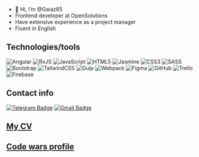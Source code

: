 - 👋 Hi, I’m @Gaiaz65
- Frontend developer at OpenSolutions
- Have extensive experience as a project manager
- Fluent in English


## Technologies/tools
![Angular](https://img.shields.io/badge/Angular-DD0031?style=for-the-badge&logo=angular&logoColor=white)
![RxJS](https://img.shields.io/badge/rxjs-%23B7178C.svg?style=for-the-badge&logo=reactivex&logoColor=white)
![JavaScript](https://img.shields.io/badge/JavaScript-323330?style=for-the-badge&logo=javascript&logoColor=F7DF1E)
![HTML5](https://img.shields.io/badge/HTML5-E34F26?style=for-the-badge&logo=html5&logoColor=white)
![Jasmine](https://img.shields.io/badge/jasmine-%238A4182.svg?style=for-the-badge&logo=jasmine&logoColor=white)
![CSS3](https://img.shields.io/badge/CSS3-1572B6?style=for-the-badge&logo=css3&logoColor=white)
![SASS](https://img.shields.io/badge/SASS-hotpink.svg?style=for-the-badge&logo=SASS&logoColor=white)
![Bootstrap](https://img.shields.io/badge/Bootstrap-563D7C?style=for-the-badge&logo=bootstrap&logoColor=white)
![TailwindCSS](https://img.shields.io/badge/tailwindcss-%2338B2AC.svg?style=for-the-badge&logo=tailwind-css&logoColor=white)
![Gulp](https://img.shields.io/badge/Gulp-CF4647?style=for-the-badge&logo=gulp&logoColor=white)
![Webpack](https://img.shields.io/badge/Webpack-8DD6F9?style=for-the-badge&logo=Webpack&logoColor=white)
![Figma](https://img.shields.io/badge/Figma-F24E1E?style=for-the-badge&logo=Figma&logoColor=white)
![GitHub](https://img.shields.io/badge/GitHub-100000?style=for-the-badge&logo=github&logoColor=white)
![Trello](https://img.shields.io/badge/Trello-0052CC?style=for-the-badge&logo=trello&logoColor=white)
![Firebase](https://img.shields.io/badge/Firebase-039BE5?style=for-the-badge&logo=Firebase&logoColor=white)


## Contact info  
[![Telegram Badge](https://img.shields.io/badge/-Gabriel364-blue?style=flat-square&logo=Telegram&logoColor=white&link=https://t.me/Gabriel364)](https://t.me/Gabriel364)
[![Gmail Badge](https://img.shields.io/badge/-gaiazapkaev365@gmail.com-c14438?style=flat-square&logo=Gmail&logoColor=white&link=mailto:gaiazapkaev365@gmail.com)](mailto:gaiazapkaev365@gmail.com)

## [My CV](https://drive.google.com/file/d/18hdEjIiZx0T28MpmKc-SGNoDuB6BQrwc/view?usp=sharing)
## [Code wars profile](https://www.codewars.com/users/Gaiaz65)






<!---
Gaiaz65/Gaiaz65 is a ✨ special ✨ repository because its `README.md` (this file) appears on your GitHub profile.
You can click the Preview link to take a look at your changes.
--->
